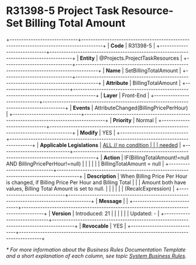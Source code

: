 ﻿---
erp.type: front-end-business-rule
erp.entity: Projects.ProjectTaskResources
---

# R31398-5 Project Task Resource- Set Billing Total Amount
+-----------------------------+---------------------------------------------------------------------------------------+
| **Code**                    | R31398-5                                                                              |
+-----------------------------+---------------------------------------------------------------------------------------+
| **Entity**                  | @Projects.ProjectTaskResources                                                        |
+-----------------------------+---------------------------------------------------------------------------------------+
| **Name**                    | SetBillingTotalAmount                                                                 |
+-----------------------------+---------------------------------------------------------------------------------------+
| **Attribute**               | BillingTotalAmount                                                                    |
+-----------------------------+---------------------------------------------------------------------------------------+
| **Layer**                   | Front-End                                                                             |
+-----------------------------+---------------------------------------------------------------------------------------+
| **Events**                  | AttributeChanged(BillingPricePerHour)                                                 |
+-----------------------------+---------------------------------------------------------------------------------------+
| **Priority**                | Normal                                                                                |
+-----------------------------+---------------------------------------------------------------------------------------+
| **Modify**                  | YES                                                                                   |
+-----------------------------+---------------------------------------------------------------------------------------+
| **Applicable Legislations** | [ALL // no condition                                                                  |
|                             | needed](xref:applicable-legislations)                                                 |
+-----------------------------+---------------------------------------------------------------------------------------+
| **Action**                  | IF(BillingTotalAmount!=null AND BillingPricePerHour!=null)                            |
|                             |                                                                                       |
|                             | BillingTotalAmount = null                                                             |
+-----------------------------+---------------------------------------------------------------------------------------+
| **Description**             | When Billing Price Per Hour is changed, if Billing Price Per Hour and Billing Total   |
|                             | Amount both have values, Billing Total Amount is set to null.                         |
|                             |                                                                                       |
|                             | (RecalcExpression)                                                                    |
+-----------------------------+---------------------------------------------------------------------------------------+
| **Message**                 |                                                                                       |
+-----------------------------+---------------------------------------------------------------------------------------+
| **Version**                 | Introduced: 21                                                                        |
|                             |                                                                                       |
|                             | Updated: -                                                                            |
+-----------------------------+---------------------------------------------------------------------------------------+
| **Revocable**               | YES                                                                                   |
+-----------------------------+---------------------------------------------------------------------------------------+

*\* For more information about the Business Rules Documentation Template and a short explanation of each column, see
topic [System Business Rules](../templates/template-description-system-business-rules.md).*
